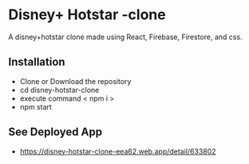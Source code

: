 
# Disney+ Hotstar -clone

A disney+hotstar clone made using React, Firebase, Firestore, and css.


## Installation

- Clone or Download the repository
- cd disney-hotstar-clone
- execute command < npm i >
- npm start



## See Deployed App

 - https://disney-hotstar-clone-eea62.web.app/detail/633802
